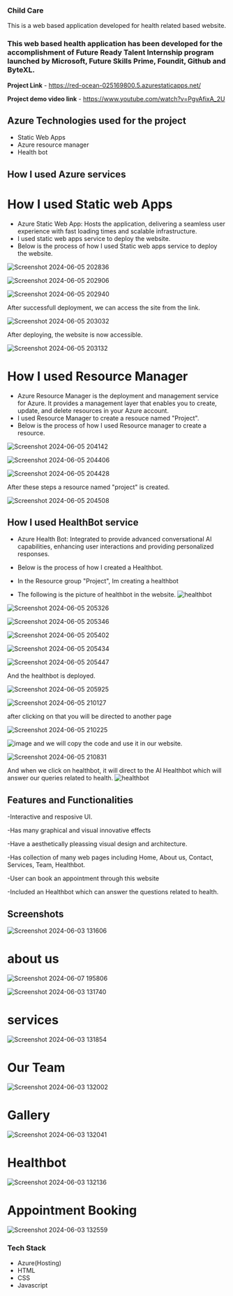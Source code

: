 ### Child Care

This is a web based application developed for health related based website.

### This web based health application has been developed for the accomplishment of Future Ready Talent Internship program launched by Microsoft, Future Skills Prime, Foundit, Github and ByteXL.

**Project Link** - https://red-ocean-025169800.5.azurestaticapps.net/

**Project demo video link** - https://www.youtube.com/watch?v=PgvAfixA_2U

## Azure Technologies used for the project

- Static Web Apps
- Azure resource manager
- Health bot

## How I used Azure services
# How I used Static web Apps
- Azure Static Web App: Hosts the application, delivering a seamless user experience with fast loading times and scalable infrastructure.
- I used static web apps service to deploy the website.
- Below is the process of how I used Static web apps service to deploy the website.


![Screenshot 2024-06-05 202836](https://github.com/KattaSrija/Childcare-Website/assets/161741828/6faef787-be1f-443b-ae43-976e6da19978)




![Screenshot 2024-06-05 202906](https://github.com/KattaSrija/Childcare-Website/assets/161741828/ca0d6acc-1a63-406f-95ae-8d6a4231f1c6)




![Screenshot 2024-06-05 202940](https://github.com/KattaSrija/Childcare-Website/assets/161741828/747201e3-cde6-40b1-bbe2-03427b503467)



After successfull deployment, we can access the site from the link.



![Screenshot 2024-06-05 203032](https://github.com/KattaSrija/Childcare-Website/assets/161741828/5e930f62-e982-45bc-afb8-a2de039fb107)


After deploying, the website is now accessible.


![Screenshot 2024-06-05 203132](https://github.com/KattaSrija/Childcare-Website/assets/161741828/8beebeb5-3d32-4974-b24e-b564a0c28deb)



# How I used Resource Manager
- Azure Resource Manager is the deployment and management service for Azure. It provides a management layer that enables you to create, update, and delete resources in your Azure account. 
- I used Resource Manager to create a resouce named "Project".
- Below is the process of how I used Resource manager to create a resource.


![Screenshot 2024-06-05 204142](https://github.com/KattaSrija/Childcare-Website/assets/161741828/cda2d70a-8e67-4f7c-b27c-b9059b9e088c)


![Screenshot 2024-06-05 204406](https://github.com/KattaSrija/Childcare-Website/assets/161741828/8d7b6a65-f404-41fc-8582-a5a6d99104d5)


![Screenshot 2024-06-05 204428](https://github.com/KattaSrija/Childcare-Website/assets/161741828/60cdfd9c-6539-4dcd-bb9a-de4e60d5616f)


After these steps a resource named "project" is created.

![Screenshot 2024-06-05 204508](https://github.com/KattaSrija/Childcare-Website/assets/161741828/6bedd747-8ce1-4410-806c-9274c14df940)



## How I used HealthBot service

- Azure Health Bot: Integrated to provide advanced conversational AI capabilities, enhancing user interactions and providing personalized responses.
- Below is the process of how I created a Healthbot.
- In the Resource group "Project", Im creating a healthbot

- The following is the picture of healthbot in the website.
![healthbot](https://github.com/KattaSrija/Childcare-Website/assets/161741828/7a1ad980-0480-4dd1-973b-8210db306111)


![Screenshot 2024-06-05 205326](https://github.com/KattaSrija/Childcare-Website/assets/161741828/5c9b5e1a-317c-4898-9aa6-e2894785675f)


![Screenshot 2024-06-05 205346](https://github.com/KattaSrija/Childcare-Website/assets/161741828/d3bc1d0b-52bc-46c2-9406-2b84835060c3)

![Screenshot 2024-06-05 205402](https://github.com/KattaSrija/Childcare-Website/assets/161741828/8238198a-38de-404a-8def-47cc1a875d8c)

![Screenshot 2024-06-05 205434](https://github.com/KattaSrija/Childcare-Website/assets/161741828/84abd003-eeee-4061-9e7e-a7adb4907fe8)

![Screenshot 2024-06-05 205447](https://github.com/KattaSrija/Childcare-Website/assets/161741828/4d86aca8-22bf-45b1-a449-1f305f75cf3a)

And the healthbot is deployed.

![Screenshot 2024-06-05 205925](https://github.com/KattaSrija/Childcare-Website/assets/161741828/6bca8a9f-b71c-4981-9032-8492fb01ba96)

![Screenshot 2024-06-05 210127](https://github.com/KattaSrija/Childcare-Website/assets/161741828/346edc9e-a35d-4ee9-91c7-7c50adfd2cf6)

after clicking on that you will be directed to another page


![Screenshot 2024-06-05 210225](https://github.com/KattaSrija/Childcare-Website/assets/161741828/bb926c0e-c464-47fd-bd5b-dc0ce9fe0549)


![image](https://github.com/KattaSrija/Childcare-Website/assets/161741828/170d71bf-4d36-4b4f-a91d-e950969acf8e)
and we will copy the code and use it in our website.



![Screenshot 2024-06-05 210831](https://github.com/KattaSrija/Childcare-Website/assets/161741828/21357dda-4da6-4cf9-9313-1ee995985703)

And when we click on healthbot, it will direct to the AI Healthbot which will answer our queries related to health.
![healthbot](https://github.com/KattaSrija/Childcare-Website/assets/161741828/4bb9215e-210c-4b12-b018-ef22f1f808e7)















## Features and Functionalities

-Interactive and resposive UI.

-Has many graphical and visual innovative effects

-Have a aesthetically pleassing visual design and architecture.

-Has collection of many web pages including Home, About us, Contact, Services, Team, Healthbot.

-User can book an appointment through this website

-Included an Healthbot which can answer the questions related to health.


## Screenshots
![Screenshot 2024-06-03 131606](https://github.com/KattaSrija/Childcare-Website/assets/161741828/86992405-ef1f-41e2-8446-29fa3956105f)

# about us
![Screenshot 2024-06-07 195806](https://github.com/KattaSrija/Childcare-Website/assets/161741828/d101a0d7-b0af-4c77-8daa-93f6e616c1f5)


![Screenshot 2024-06-03 131740](https://github.com/KattaSrija/Childcare-Website/assets/161741828/48f45614-d229-4196-b61b-5b0a621261f5)

# services
![Screenshot 2024-06-03 131854](https://github.com/KattaSrija/Childcare-Website/assets/161741828/203261b2-eb51-4b93-8614-6a48f31b00d3)

# Our Team
![Screenshot 2024-06-03 132002](https://github.com/KattaSrija/Childcare-Website/assets/161741828/293609f7-ad68-48c2-b452-6c033718ab41)

# Gallery
![Screenshot 2024-06-03 132041](https://github.com/KattaSrija/Childcare-Website/assets/161741828/440cfda6-4c8d-4065-af3c-b8d667a30345)


# Healthbot
![Screenshot 2024-06-03 132136](https://github.com/KattaSrija/Childcare-Website/assets/161741828/721c3204-fdb6-4c2e-9b80-a4aee050d4fc)


# Appointment Booking
![Screenshot 2024-06-03 132559](https://github.com/KattaSrija/Childcare-Website/assets/161741828/dbd05d12-e644-492d-8b2d-854332b2a747)


### Tech Stack
- Azure(Hosting)
- HTML
- CSS
- Javascript

